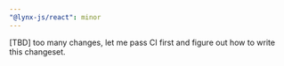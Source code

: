 ```yaml
---
"@lynx-js/react": minor
---
```


[TBD] too many changes, let me pass CI first and figure out how to write this changeset.
